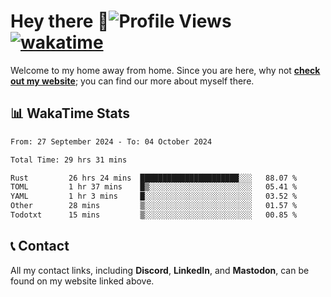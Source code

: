 # Hey there :wave:![Profile Views](https://komarev.com/ghpvc/?username=skifli) [![wakatime](https://wakatime.com/badge/user/b4317b02-0c6d-457b-82a4-a448b8a8d1df.svg)](https://wakatime.com/@b4317b02-0c6d-457b-82a4-a448b8a8d1df)

Welcome to my home away from home. Since you are here, why not [**check out my website**](https://skifli.github.io); you can find our more about myself there.

## 📊 WakaTime Stats

<!--START_SECTION:waka-->

```txt
From: 27 September 2024 - To: 04 October 2024

Total Time: 29 hrs 31 mins

Rust         26 hrs 24 mins  ██████████████████████░░░   88.07 %
TOML         1 hr 37 mins    █▒░░░░░░░░░░░░░░░░░░░░░░░   05.41 %
YAML         1 hr 3 mins     █░░░░░░░░░░░░░░░░░░░░░░░░   03.52 %
Other        28 mins         ▒░░░░░░░░░░░░░░░░░░░░░░░░   01.57 %
Todotxt      15 mins         ▒░░░░░░░░░░░░░░░░░░░░░░░░   00.85 %
```

<!--END_SECTION:waka-->

## 📞 Contact

All my contact links, including **Discord**, **LinkedIn**, and **Mastodon**, can be found on my website linked above.
